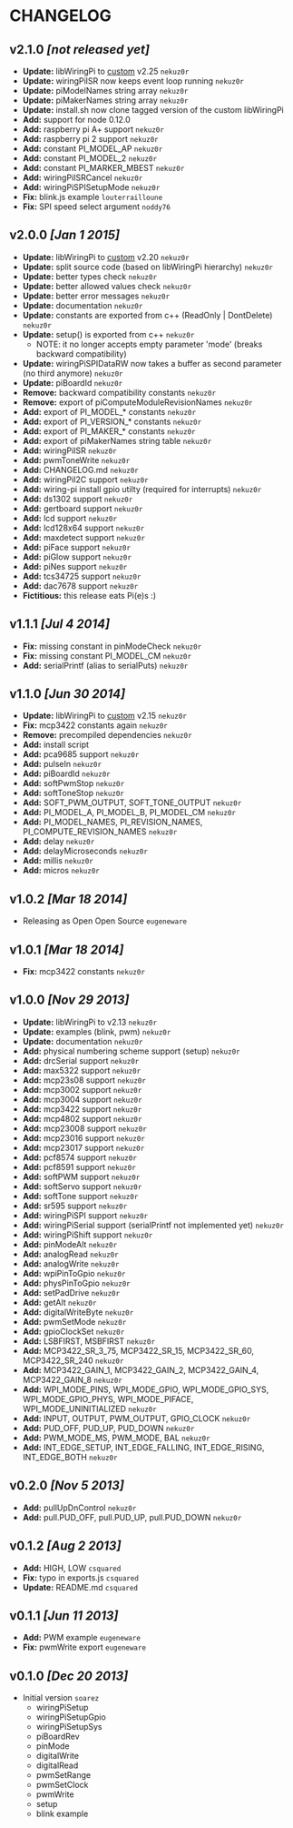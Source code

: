 # CHANGELOG

## v2.1.0 *[not released yet]*
  * **Update:** libWiringPi to [custom][nekuz0r-libWiringPi] v2.25 `nekuz0r`
  * **Update:** wiringPiISR now keeps event loop running `nekuz0r`
  * **Update:** piModelNames string array `nekuz0r`
  * **Update:** piMakerNames string array `nekuz0r`
  * **Update:** install.sh now clone tagged version of the custom libWiringPi
  * **Add:** support for node 0.12.0
  * **Add:** raspberry pi A+ support `nekuz0r`
  * **Add:** raspberry pi 2 support `nekuz0r`
  * **Add:** constant PI_MODEL_AP `nekuz0r`
  * **Add:** constant PI_MODEL_2 `nekuz0r`
  * **Add:** constant PI_MARKER_MBEST `nekuz0r`
  * **Add:** wiringPiISRCancel `nekuz0r`
  * **Add:** wiringPiSPISetupMode `nekuz0r`
  * **Fix:** blink.js example `louterrailloune`
  * **Fix:** SPI speed select argument `noddy76`

## v2.0.0 *[Jan 1 2015]*
  * **Update:** libWiringPi to [custom][nekuz0r-libWiringPi] v2.20 `nekuz0r`
  * **Update:** split source code (based on libWiringPi hierarchy) `nekuz0r`
  * **Update:** better types check `nekuz0r`
  * **Update:** better allowed values check `nekuz0r`
  * **Update:** better error messages `nekuz0r`
  * **Update:** documentation `nekuz0r`
  * **Update:** constants are exported from c++ (ReadOnly | DontDelete) `nekuz0r`
  * **Update:** setup() is exported from c++ `nekuz0r`
    * NOTE: it no longer accepts empty parameter 'mode' (breaks backward compatibility)
  * **Update:** wiringPiSPIDataRW now takes a buffer as second parameter (no third anymore) `nekuz0r`
  * **Update:** piBoardId `nekuz0r`
  * **Remove:** backward compatibility constants `nekuz0r`
  * **Remove:** export of piComputeModuleRevisionNames `nekuz0r`
  * **Add:** export of PI_MODEL_* constants `nekuz0r`
  * **Add:** export of PI_VERSION_* constants `nekuz0r`
  * **Add:** export of PI_MAKER_* constants `nekuz0r`
  * **Add:** export of piMakerNames string table `nekuz0r`
  * **Add:** wiringPiISR `nekuz0r`
  * **Add:** pwmToneWrite `nekuz0r`
  * **Add:** CHANGELOG.md `nekuz0r`
  * **Add:** wiringPiI2C support `nekuz0r`
  * **Add:** wiring-pi install gpio utilty (required for interrupts) `nekuz0r`
  * **Add:** ds1302 support `nekuz0r`
  * **Add:** gertboard support `nekuz0r`
  * **Add:** lcd support `nekuz0r`
  * **Add:** lcd128x64 support `nekuz0r`
  * **Add:** maxdetect support `nekuz0r`
  * **Add:** piFace support `nekuz0r`
  * **Add:** piGlow support `nekuz0r`
  * **Add:** piNes support `nekuz0r`
  * **Add:** tcs34725 support `nekuz0r`
  * **Add:** dac7678 support `nekuz0r`
  * **Fictitious:** this release eats Pi(e)s :)

## v1.1.1 *[Jul 4 2014]*
  * **Fix:** missing constant in pinModeCheck `nekuz0r`
  * **Fix:** missing constant PI_MODEL_CM `nekuz0r`
  * **Add:** serialPrintf (alias to serialPuts) `nekuz0r`

## v1.1.0 *[Jun 30 2014]*
  * **Update:** libWiringPi to [custom][nekuz0r-libWiringPi] v2.15 `nekuz0r`
  * **Fix:** mcp3422 constants again `nekuz0r`
  * **Remove:** precompiled dependencies `nekuz0r`
  * **Add:** install script
  * **Add:** pca9685 support `nekuz0r`
  * **Add:** pulseIn `nekuz0r`
  * **Add:** piBoardId `nekuz0r`
  * **Add:** softPwmStop `nekuz0r`
  * **Add:** softToneStop `nekuz0r`
  * **Add:** SOFT_PWM_OUTPUT, SOFT_TONE_OUTPUT `nekuz0r`
  * **Add:** PI_MODEL_A, PI_MODEL_B, PI_MODEL_CM `nekuz0r`
  * **Add:** PI_MODEL_NAMES, PI_REVISION_NAMES, PI_COMPUTE_REVISION_NAMES `nekuz0r`
  * **Add:** delay `nekuz0r`
  * **Add:** delayMicroseconds `nekuz0r`
  * **Add:** millis `nekuz0r`
  * **Add:** micros `nekuz0r`

## v1.0.2 *[Mar 18 2014]*
  * Releasing as Open Open Source `eugeneware`

## v1.0.1 *[Mar 18 2014]*
  * **Fix:** mcp3422 constants `nekuz0r`

## v1.0.0 *[Nov 29 2013]*
  * **Update:** libWiringPi to v2.13 `nekuz0r`
  * **Update:** examples (blink, pwm) `nekuz0r`
  * **Update:** documentation `nekuz0r`
  * **Add:** physical numbering scheme support (setup) `nekuz0r`
  * **Add:** drcSerial support `nekuz0r`
  * **Add:** max5322 support `nekuz0r`
  * **Add:** mcp23s08 support `nekuz0r`
  * **Add:** mcp3002 support `nekuz0r`
  * **Add:** mcp3004 support `nekuz0r`
  * **Add:** mcp3422 support `nekuz0r`
  * **Add:** mcp4802 support `nekuz0r`
  * **Add:** mcp23008 support `nekuz0r`
  * **Add:** mcp23016 support `nekuz0r`
  * **Add:** mcp23017 support `nekuz0r`
  * **Add:** pcf8574 support `nekuz0r`
  * **Add:** pcf8591 support `nekuz0r`
  * **Add:** softPWM support `nekuz0r`
  * **Add:** softServo support `nekuz0r`
  * **Add:** softTone support `nekuz0r`
  * **Add:** sr595 support `nekuz0r`
  * **Add:** wiringPiSPI support `nekuz0r`
  * **Add:** wiringPiSerial support (serialPrintf not implemented yet) `nekuz0r`
  * **Add:** wiringPiShift support `nekuz0r`
  * **Add:** pinModeAlt `nekuz0r`
  * **Add:** analogRead `nekuz0r`
  * **Add:** analogWrite `nekuz0r`
  * **Add:** wpiPinToGpio `nekuz0r`
  * **Add:** physPinToGpio `nekuz0r`
  * **Add:** setPadDrive `nekuz0r`
  * **Add:** getAlt `nekuz0r`
  * **Add:** digitalWriteByte `nekuz0r`
  * **Add:** pwmSetMode `nekuz0r`
  * **Add:** gpioClockSet `nekuz0r`
  * **Add:** LSBFIRST, MSBFIRST `nekuz0r`
  * **Add:** MCP3422_SR_3_75, MCP3422_SR_15, MCP3422_SR_60, MCP3422_SR_240 `nekuz0r`
  * **Add:** MCP3422_GAIN_1, MCP3422_GAIN_2, MCP3422_GAIN_4, MCP3422_GAIN_8 `nekuz0r`
  * **Add:** WPI_MODE_PINS, WPI_MODE_GPIO, WPI_MODE_GPIO_SYS, WPI_MODE_GPIO_PHYS, WPI_MODE_PIFACE, WPI_MODE_UNINITIALIZED `nekuz0r`
  * **Add:** INPUT, OUTPUT, PWM_OUTPUT, GPIO_CLOCK `nekuz0r`
  * **Add:** PUD_OFF, PUD_UP, PUD_DOWN `nekuz0r`
  * **Add:** PWM_MODE_MS, PWM_MODE, BAL `nekuz0r`
  * **Add:** INT_EDGE_SETUP, INT_EDGE_FALLING, INT_EDGE_RISING, INT_EDGE_BOTH `nekuz0r`
  
## v0.2.0 *[Nov 5 2013]*
  * **Add:** pullUpDnControl `nekuz0r`
  * **Add:** pull.PUD_OFF, pull.PUD_UP, pull.PUD_DOWN `nekuz0r`
  
## v0.1.2 *[Aug 2 2013]*
  * **Add:** HIGH, LOW `csquared`
  * **Fix:** typo in exports.js `csquared`
  * **Update:** README.md `csquared`
  
## v0.1.1 *[Jun 11 2013]*
  * **Add:** PWM example `eugeneware`
  * **Fix:** pwmWrite export `eugeneware`
  
## v0.1.0 *[Dec 20 2013]*
  * Initial version `soarez`
    * wiringPiSetup
    * wiringPiSetupGpio
    * wiringPiSetupSys
    * piBoardRev
    * pinMode
    * digitalWrite
    * digitalRead
    * pwmSetRange
    * pwmSetClock
    * pwmWrite
    * setup
    * blink example
    
[nekuz0r-libWiringPi]: https://github.com/nekuz0r/wiringpi/